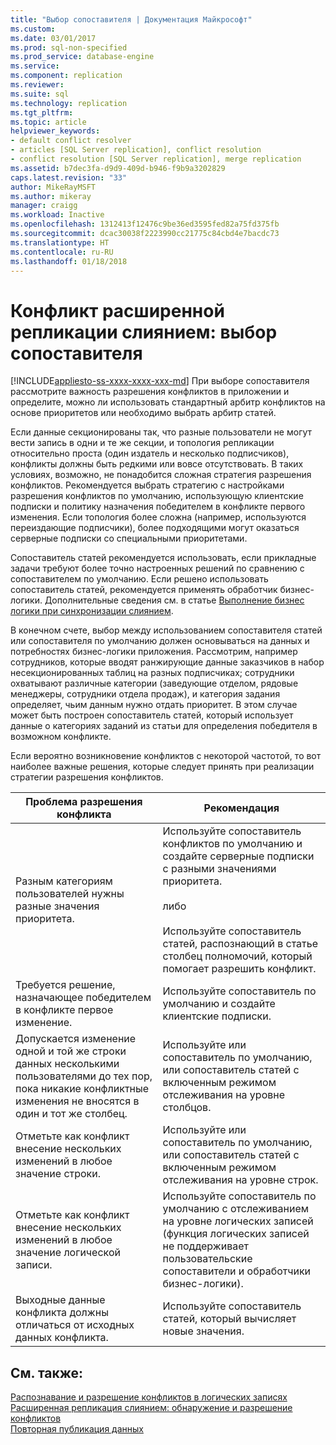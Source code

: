 ```yaml
---
title: "Выбор сопоставителя | Документация Майкрософт"
ms.custom: 
ms.date: 03/01/2017
ms.prod: sql-non-specified
ms.prod_service: database-engine
ms.service: 
ms.component: replication
ms.reviewer: 
ms.suite: sql
ms.technology: replication
ms.tgt_pltfrm: 
ms.topic: article
helpviewer_keywords:
- default conflict resolver
- articles [SQL Server replication], conflict resolution
- conflict resolution [SQL Server replication], merge replication
ms.assetid: b7dec3fa-d9d9-409d-b946-f9b9a3202829
caps.latest.revision: "33"
author: MikeRayMSFT
ms.author: mikeray
manager: craigg
ms.workload: Inactive
ms.openlocfilehash: 1312413f12476c9be36ed3595fed82a75fd375fb
ms.sourcegitcommit: dcac30038f2223990cc21775c84cbd4e7bacdc73
ms.translationtype: HT
ms.contentlocale: ru-RU
ms.lasthandoff: 01/18/2018
---
```

# <a name="advanced-merge-replication-conflict---choose-a-resolver"></a>Конфликт расширенной репликации слиянием: выбор сопоставителя
[!INCLUDE[appliesto-ss-xxxx-xxxx-xxx-md](../../../includes/appliesto-ss-xxxx-xxxx-xxx-md.md)] При выборе сопоставителя рассмотрите важность разрешения конфликтов в приложении и определите, можно ли использовать стандартный арбитр конфликтов на основе приоритетов или необходимо выбрать арбитр статей.  
  
 Если данные секционированы так, что разные пользователи не могут вести запись в одни и те же секции, и топология репликации относительно проста (один издатель и несколько подписчиков), конфликты должны быть редкими или вовсе отсутствовать. В таких условиях, возможно, не понадобится сложная стратегия разрешения конфликтов. Рекомендуется выбрать стратегию с настройками разрешения конфликтов по умолчанию, использующую клиентские подписки и политику назначения победителем в конфликте первого изменения. Если топология более сложна (например, используются переиздающие подписчики), более подходящими могут оказаться серверные подписки со специальными приоритетами.  
  
 Сопоставитель статей рекомендуется использовать, если прикладные задачи требуют более точно настроенных решений по сравнению с сопоставителем по умолчанию. Если решено использовать сопоставитель статей, рекомендуется применять обработчик бизнес-логики. Дополнительные сведения см. в статье [Выполнение бизнес логики при синхронизации слиянием](../../../relational-databases/replication/merge/execute-business-logic-during-merge-synchronization.md).  
  
 В конечном счете, выбор между использованием сопоставителя статей или сопоставителя по умолчанию должен основываться на данных и потребностях бизнес-логики приложения. Рассмотрим, например сотрудников, которые вводят ранжирующие данные заказчиков в набор несекционированных таблиц на разных подписчиках; сотрудники охватывают различные категории (заведующие отделом, рядовые менеджеры, сотрудники отдела продаж), и категория задания определяет, чьим данным нужно отдать приоритет. В этом случае может быть построен сопоставитель статей, который использует данные о категориях заданий из статьи для определения победителя в возможном конфликте.  
  
 Если вероятно возникновение конфликтов с некоторой частотой, то вот наиболее важные решения, которые следует принять при реализации стратегии разрешения конфликтов.  
  
|Проблема разрешения конфликта|Рекомендация|  
|-------------------------------|--------------------|  
|Разным категориям пользователей нужны разные значения приоритета.|Используйте сопоставитель конфликтов по умолчанию и создайте серверные подписки с разными значениями приоритета.<br /><br /> либо<br /><br /> Используйте сопоставитель статей, распознающий в статье столбец полномочий, который помогает разрешить конфликт.|  
|Требуется решение, назначающее победителем в конфликте первое изменение.|Используйте сопоставитель по умолчанию и создайте клиентские подписки.|  
|Допускается изменение одной и той же строки данных несколькими пользователями до тех пор, пока никакие конфликтные изменения не вносятся в один и тот же столбец.|Используйте или сопоставитель по умолчанию, или сопоставитель статей с включенным режимом отслеживания на уровне столбцов.|  
|Отметьте как конфликт внесение нескольких изменений в любое значение строки.|Используйте или сопоставитель по умолчанию, или сопоставитель статей с включенным режимом отслеживания на уровне строк.|  
|Отметьте как конфликт внесение нескольких изменений в любое значение логической записи.|Используйте сопоставитель по умолчанию с отслеживанием на уровне логических записей (функция логических записей не поддерживает пользовательские сопоставители и обработчики бизнес-логики).|  
|Выходные данные конфликта должны отличаться от исходных данных конфликта.|Используйте сопоставитель статей, который вычисляет новые значения.|  
  
## <a name="see-also"></a>См. также:  
 [Распознавание и разрешение конфликтов в логических записях](../../../relational-databases/replication/merge/advanced-merge-replication-conflict-resolving-in-logical-record.md)   
 [Расширенная репликация слиянием: обнаружение и разрешение конфликтов](../../../relational-databases/replication/merge/advanced-merge-replication-conflict-detection-and-resolution.md)   
 [Повторная публикация данных](../../../relational-databases/replication/republish-data.md)  
  
  
